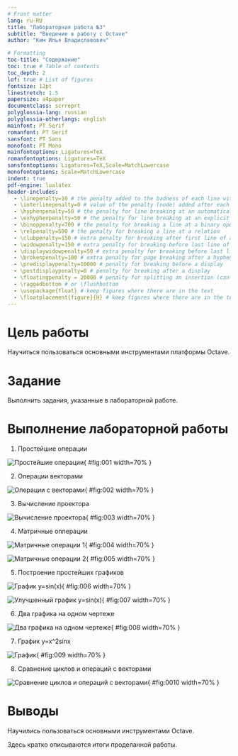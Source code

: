 ```yaml
---
# Front matter
lang: ru-RU
title: "Лабораторная работа №3"
subtitle: "Введение в работу с Octave"
author: "Ким Илья Владиславович"

# Formatting
toc-title: "Содержание"
toc: true # Table of contents
toc_depth: 2
lof: true # List of figures
fontsize: 12pt
linestretch: 1.5
papersize: a4paper
documentclass: scrreprt
polyglossia-lang: russian
polyglossia-otherlangs: english
mainfont: PT Serif
romanfont: PT Serif
sansfont: PT Sans
monofont: PT Mono
mainfontoptions: Ligatures=TeX
romanfontoptions: Ligatures=TeX
sansfontoptions: Ligatures=TeX,Scale=MatchLowercase
monofontoptions: Scale=MatchLowercase
indent: true
pdf-engine: lualatex
header-includes:
  - \linepenalty=10 # the penalty added to the badness of each line within a paragraph (no associated penalty node) Increasing the value makes tex try to have fewer lines in the paragraph.
  - \interlinepenalty=0 # value of the penalty (node) added after each line of a paragraph.
  - \hyphenpenalty=50 # the penalty for line breaking at an automatically inserted hyphen
  - \exhyphenpenalty=50 # the penalty for line breaking at an explicit hyphen
  - \binoppenalty=700 # the penalty for breaking a line at a binary operator
  - \relpenalty=500 # the penalty for breaking a line at a relation
  - \clubpenalty=150 # extra penalty for breaking after first line of a paragraph
  - \widowpenalty=150 # extra penalty for breaking before last line of a paragraph
  - \displaywidowpenalty=50 # extra penalty for breaking before last line before a display math
  - \brokenpenalty=100 # extra penalty for page breaking after a hyphenated line
  - \predisplaypenalty=10000 # penalty for breaking before a display
  - \postdisplaypenalty=0 # penalty for breaking after a display
  - \floatingpenalty = 20000 # penalty for splitting an insertion (can only be split footnote in standard LaTeX)
  - \raggedbottom # or \flushbottom
  - \usepackage{float} # keep figures where there are in the text
  - \floatplacement{figure}{H} # keep figures where there are in the text
---
```


# Цель работы

Научиться пользоваться основными инструментами платформы Octave.

# Задание

Выполнить задания, указанные в лабораторной работе.


# Выполнение лабораторной работы

1. Простейшие операции

![Простейшие операции](image/1.jpg){ #fig:001 width=70% }

2. Операции  векторами

![Операции с векторами](image/2.jpg){ #fig:002 width=70% }

3. Вычисление проектора 

![Вычисление проектора](image/3.jpg){ #fig:003 width=70% }

4. Матричные опперации

![Матричные операции 1](image/4.jpg){ #fig:004 width=70% }

![Матричные операции 2](image/5.jpg){ #fig:005 width=70% }

5. Построение простейших графиков

![График y=sin(x)](image/6.jpg){ #fig:006 width=70% }

![Улучшенный график y=sin(x)](image/7.jpg){ #fig:007 width=70% }

6. Два графика на одном чертеже

![Два графика на одном чертеже](image/8.jpg){ #fig:008 width=70% }

7. График y=x^2sinx

![График](image/9.jpg){ #fig:009 width=70% }

8. Сравнение циклов и операций с векторами

![Сравнение циклов и операций с векторами](image/10.jpg){ #fig:0010 width=70% }



# Выводы

Научились пользоваться основными инструментами Octave.

Здесь кратко описываются итоги проделанной работы.
